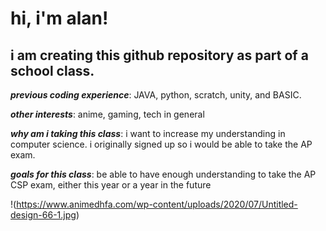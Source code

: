 # **hi, i'm alan!**
## i am creating this github repository as part of a school class. 

***previous coding experience***: JAVA, python, scratch, unity, and BASIC.

***other interests***: anime, gaming, tech in general

***why am i taking this class***: i want to increase my understanding in computer science. i originally signed up so i would be able to take the AP exam.

***goals for this class***: be able to have enough understanding to take the AP CSP exam, either this year or a year in the future

!(https://www.animedhfa.com/wp-content/uploads/2020/07/Untitled-design-66-1.jpg)
